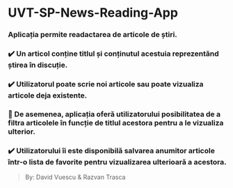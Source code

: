 # UVT-SP-News-Reading-App

### Aplicația permite readactarea de articole de știri. 

### :heavy_check_mark: Un articol conține titlul și conținutul acestuia reprezentând știrea în discuție. 

### :heavy_check_mark: Utilizatorul poate scrie noi articole sau poate vizualiza articole deja existente. 

### :arrows_counterclockwise: De asemenea, aplicația oferă utilizatorului posibilitatea de a filtra articolele în funcție de titlul acestora pentru a le vizualiza ulterior. 

### :heavy_check_mark: Utilizatorului îi este disponibilă salvarea anumitor articole într-o lista de favorite pentru vizualizarea ulterioară a acestora.

> By: David Vuescu & Razvan Trasca
